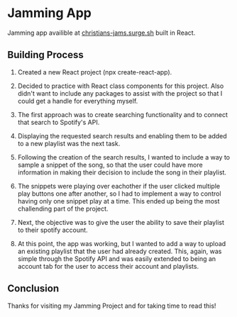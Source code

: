 # Jamming App

Jamming app availible at [christians-jams.surge.sh](http://christians-jams.surge.sh/) built in React.

## Building Process

1. Created a new React project (npx create-react-app).

2. Decided to practice with React class components for this project. Also didn't want to include any packages to assist with the project so that I could get a handle for everything myself.

3. The first approach was to create searching functionality and to connect that search to Spotify's API.

4. Displaying the requested search results and enabling them to be added to a new playlist was the next task.

5. Following the creation of the search results, I wanted to include a way to sample a snippet of the song, so that the user could have more information in making their decision to include the song in their playlist.

6. The snippets were playing over eachother if the user clicked multiple play buttons one after another, so I had to implement a way to control having only one snippet play at a time. This ended up being the most challending part of the project.

7. Next, the objective was to give the user the ability to save their playlist to their spotify account.

8. At this point, the app was working, but I wanted to add a way to upload an existing playlist that the user had already created. This, again, was simple through the Spotify API and was easily extended to being an account tab for the user to access their account and playlists.

## Conclusion

Thanks for visiting my Jamming Project and for taking time to read this!
